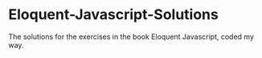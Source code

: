 # Eloquent-Javascript-Solutions
The solutions for the exercises in the book Eloquent Javascript, coded my way.
